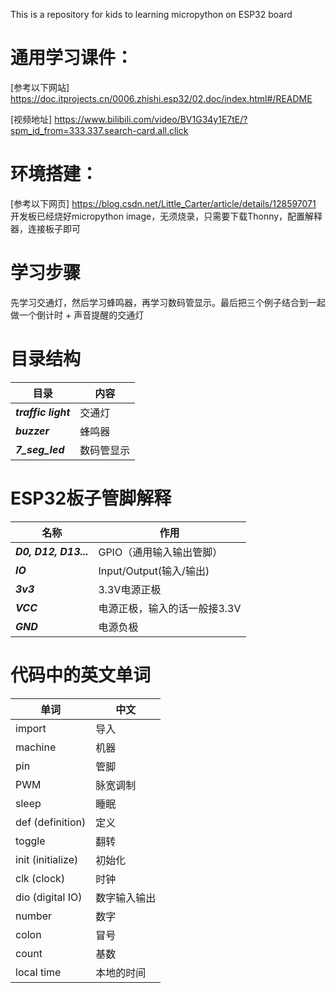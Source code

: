 This is a repository for kids to learning micropython on ESP32 board
# 通用学习课件：
[参考以下网站] https://doc.itprojects.cn/0006.zhishi.esp32/02.doc/index.html#/README

[视频地址] https://www.bilibili.com/video/BV1G34y1E7tE/?spm_id_from=333.337.search-card.all.click
# 环境搭建：
[参考以下网页] https://blog.csdn.net/Little_Carter/article/details/128597071
开发板已经烧好micropython image，无须烧录，只需要下载Thonny，配置解释器，连接板子即可
# 学习步骤
先学习交通灯，然后学习蜂鸣器，再学习数码管显示。最后把三个例子结合到一起做一个倒计时 + 声音提醒的交通灯
# 目录结构
|目录|内容|
|---|---|
|***traffic light***|交通灯|
|***buzzer***| 蜂鸣器 |
|***7_seg_led***| 数码管显示 |

# ESP32板子管脚解释
|名称|作用|
|---|---|
|***D0, D12, D13...***|GPIO（通用输入输出管脚）|
|***IO*** |Input/Output(输入/输出)|
|***3v3***|3.3V电源正极|
|***VCC*** |电源正极，输入的话一般接3.3V|
|***GND*** |电源负极|
# 代码中的英文单词

|单词|中文|
|---|---|
|import|导入|
|machine|机器|
|pin|管脚|
|PWM |脉宽调制|
|sleep |睡眠|
|def (definition)|定义|
|toggle|翻转 |
|init (initialize) |初始化 |
|clk (clock)|时钟|
|dio (digital IO)|数字输入输出|
|number|数字|
|colon|冒号|
|count|基数|
|local time|本地的时间|
